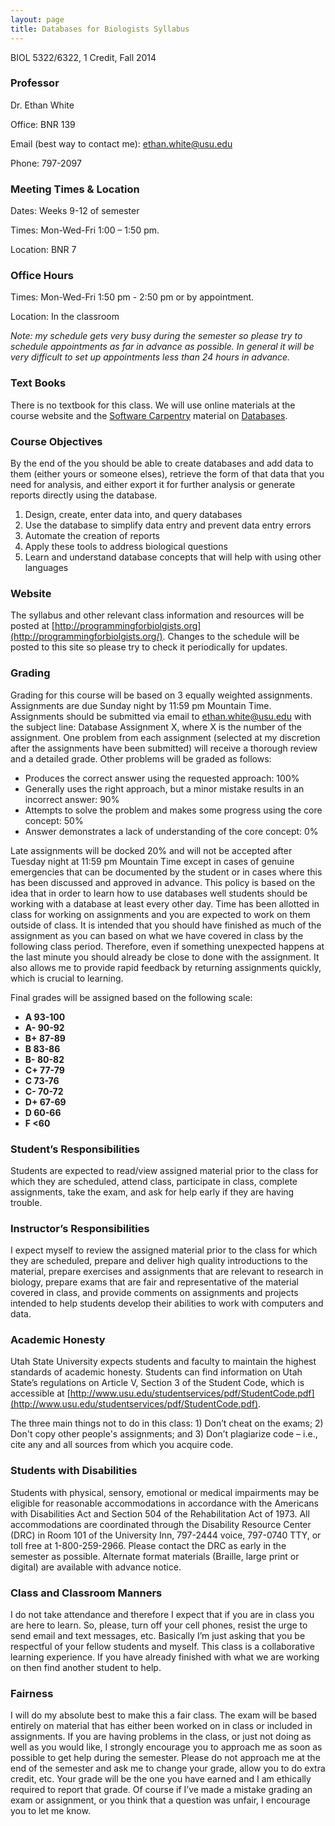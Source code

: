 ```yaml
---
layout: page
title: Databases for Biologists Syllabus
---
```


BIOL 5322/6322, 1 Credit, Fall 2014

### Professor

Dr. Ethan White

Office: BNR 139

Email (best way to contact me):
[ethan.white@usu.edu](mailto:ethan.white@usu.edu)

Phone: 797-2097


### Meeting Times & Location

Dates: Weeks 9-12 of semester

Times: Mon-Wed-Fri 1:00 – 1:50 pm.

Location: BNR 7


### Office Hours

Times: Mon-Wed-Fri 1:50 pm - 2:50 pm or by appointment.

Location: In the classroom

*Note: my schedule gets very busy during the semester so please try to schedule
appointments as far in advance as possible. In general it will be very difficult
to set up appointments less than 24 hours in advance.*


### Text Books

There is no textbook for this class. We will use online materials at the course
website and the [Software Carpentry](http://software-carpentry.org/) material on
[Databases](http://v4.software-carpentry.org/access/index.html).


### Course Objectives

By the end of the you should be able to create databases and add data to them
(either yours or someone elses), retrieve the form of that data that you need
for analysis, and either export it for further analysis or generate reports
directly using the database.

1. Design, create, enter data into, and query databases
2. Use the database to simplify data entry and prevent data entry errors
3. Automate the creation of reports
4. Apply these tools to address biological questions
5. Learn and understand database concepts that will help with using other
   languages


### Website

The syllabus and other relevant class information and resources will be posted
at [http://programmingforbiolgists.org](http://programmingforbiolgists.org/).
Changes to the schedule will be posted to this site so please try to check it
periodically for updates.


### Grading

Grading for this course will be based on 3 equally weighted
assignments. Assignments are due Sunday night by 11:59 pm Mountain
Time. Assignments should be submitted via email to
[ethan.white@usu.edu](mailto:ethan.white@usu.edu) with the subject line:
Database Assignment X, where X is the number of the assignment. One problem from
each assignment (selected at my discretion after the assignments have been
submitted) will receive a thorough review and a detailed grade. Other problems
will be graded as follows:

* Produces the correct answer using the requested approach: 100%
* Generally uses the right approach, but a minor mistake results in an incorrect
    answer: 90%
* Attempts to solve the problem and makes some progress using the core concept:
    50%
* Answer demonstrates a lack of understanding of the core concept: 0%

Late assignments will be docked 20% and will not be accepted after Tuesday night
at 11:59 pm Mountain Time except in cases of genuine emergencies that can be
documented by the student or in cases where this has been discussed and approved
in advance. This policy is based on the idea that in order to learn how to use
databases well students should be working with a database at least every other
day.  Time has been allotted in class for working on assignments and you are
expected to work on them outside of class. It is intended that you should have
finished as much of the assignment as you can based on what we have covered in
class by the following class period. Therefore, even if something unexpected
happens at the last minute you should already be close to done with the
assignment. It also allows me to provide rapid feedback by returning assignments
quickly, which is crucial to learning.

Final grades will be assigned based on the following scale:

- **A 93-100**
- **A- 90-92**
- **B+ 87-89**
- **B 83-86**
- **B- 80-82**
- **C+ 77-79**
- **C 73-76**
- **C- 70-72**
- **D+ 67-69**
- **D 60-66**
- **F <60**


### Student’s Responsibilities

Students are expected to read/view assigned material prior to the class for
which they are scheduled, attend class, participate in class, complete
assignments, take the exam, and ask for help early if they are having trouble.


### Instructor’s Responsibilities

I expect myself to review the assigned material prior to the class for which
they are scheduled, prepare and deliver high quality introductions to the
material, prepare exercises and assignments that are relevant to research in
biology, prepare exams that are fair and representative of the material covered
in class, and provide comments on assignments and projects intended to help
students develop their abilities to work with computers and data.


### Academic Honesty

Utah State University expects students and faculty to maintain the highest
standards of academic honesty. Students can find information on Utah State’s
regulations on Article V, Section 3 of the Student Code, which is accessible at
[http://www.usu.edu/studentservices/pdf/StudentCode.pdf](http://www.usu.edu/studentservices/pdf/StudentCode.pdf).

The three main things not to do in this class: 1) Don’t cheat on the exams; 2)
Don't copy other people's assignments; and 3) Don’t plagiarize code – i.e., cite
any and all sources from which you acquire code.


### Students with Disabilities

Students with physical, sensory, emotional or medical impairments may be
eligible for reasonable accommodations in accordance with the Americans with
Disabilities Act and Section 504 of the Rehabilitation Act of 1973.  All
accommodations are coordinated through the Disability Resource Center (DRC) in
Room 101 of the University Inn, 797-2444 voice, 797-0740 TTY, or toll free at
1-800-259-2966. Please contact the DRC as early in the semester as
possible. Alternate format materials (Braille, large print or digital) are
available with advance notice.


### Class and Classroom Manners

I do not take attendance and therefore I expect that if you are in class you are
here to learn. So, please, turn off your cell phones, resist the urge to send
email and text messages, etc. Basically I’m just asking that you be respectful
of your fellow students and myself. This class is a collaborative learning
experience. If you have already finished with what we are working on then find
another student to help.


### Fairness

I will do my absolute best to make this a fair class. The exam will be based
entirely on material that has either been worked on in class or included in
assignments. If you are having problems in the class, or just not doing as well
as you would like, I strongly encourage you to approach me as soon as possible
to get help during the semester. Please do not approach me at the end of the
semester and ask me to change your grade, allow you to do extra credit,
etc. Your grade will be the one you have earned and I am ethically required to
report that grade. Of course if I’ve made a mistake grading an exam or
assignment, or you think that a question was unfair, I encourage you to let me
know.
